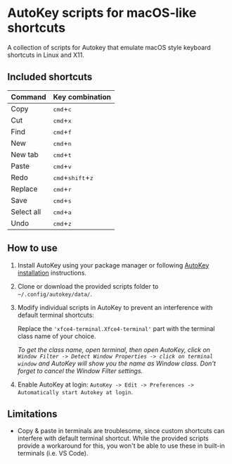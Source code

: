# AutoKey scripts for macOS-like shortcuts
A collection of scripts for Autokey that emulate macOS style keyboard shortcuts in Linux and X11.

## Included shortcuts
Command | Key combination
--- | --- 
Copy | <kbd>cmd</kbd>+<kbd>c</kbd>
Cut | <kbd>cmd</kbd>+<kbd>x</kbd>
Find | <kbd>cmd</kbd>+<kbd>f</kbd>
New | <kbd>cmd</kbd>+<kbd>n</kbd>
New tab | <kbd>cmd</kbd>+<kbd>t</kbd>
Paste | <kbd>cmd</kbd>+<kbd>v</kbd>
Redo | <kbd>cmd</kbd>+<kbd>shift</kbd>+<kbd>z</kbd>
Replace | <kbd>cmd</kbd>+<kbd>r</kbd>
Save | <kbd>cmd</kbd>+<kbd>s</kbd>
Select all | <kbd>cmd</kbd>+<kbd>a</kbd>
Undo | <kbd>cmd</kbd>+<kbd>z</kbd>


## How to use
1. Install AutoKey using your package manager or following [AutoKey installation](https://github.com/autokey/autokey#installation) instructions.

2. Clone or download the provided scripts folder to `~/.config/autokey/data/`.


3. Modify individual scripts in AutoKey to prevent an interference with default terminal shortcuts:

   Replace the `'xfce4-terminal.Xfce4-terminal'` part with the terminal class name of your choice.

   *To get the class name, open terminal, then open AutoKey, click on `Window Filter -> Detect Window Properties -> click on terminal window` and AutoKey will show you the name as Window class. Don't forget to cancel the Window Filter settings.*  

4. Enable AutoKey at login: `AutoKey -> Edit -> Preferences -> Automatically start Autokey at login`.


## Limitations
- Copy & paste in terminals are troublesome, since custom shortcuts can interfere with default terminal shortcut. While the provided scripts provide a workaround for this, you won't be able to use these in built-in terminals (i.e. VS Code).
